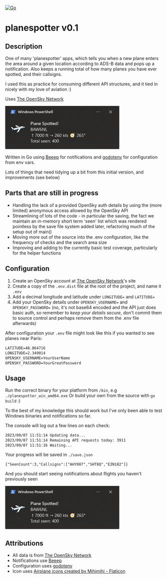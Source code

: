 [![Go](https://github.com/TurningOfTables/planespotter/actions/workflows/go.yml/badge.svg)](https://github.com/TurningOfTables/planespotter/actions/workflows/go.yml)

# planespotter v0.1

## Description

One of many 'planespotter' apps, which tells you when a new plane enters the area around a given location according to ADS-B data and pops up a notification. Also keeps a running total of how many planes you have ever spotted, and their callsigns.

I used this as practice for consuming different API structures, and it tied in nicely with my love of aviation :)

Uses [The OpenSky Network](https://opensky-network.org)

![Screenshot](readme_screenshot.png)

Written in Go using [Beeep](https://github.com/gen2brain/beeep) for notifications and [godotenv](https://github.com/joho/godotenv) for configuration from env vars.

Lots of things that need tidying up a bit from this initial version, and improvements (see below)

## Parts that are still in progress

* Handling the lack of a provided OpenSky auth details by using the (more limited) anonymous access allowed by the OpenSky API
* Streamlining of lots of the code - in particular the saving, the fact we maintain an in-memory short term 'seen' list which was rendered pointless by the save file system added later, refactoring much of the setup out of main()
* Moving more out of the source into the .env configuration, like the frequency of checks and the search area size
* Improving and adding to the currently basic test coverage, particularly for the helper functions

## Configuration

1. Create an OpenSky account at [The OpenSky Network](https://opensky-network.org/)'s site
2. Create a copy of the `.env.dist` file at the root of the project, and name it `.env`
3. Add a decimal longitude and latitude under `LONGITUDE=` and `LATITUDE=`
4. Add your OpenSky details under `OPENSKY_USERNAME=` and `OPENSKY_PASSWORD=` (no, it's not base64 encoded and the API just does basic auth, so remember to *keep your details secure*, don't commit them to source control and perhaps remove them from the .env file afterwards)

After configuration your `.env` file might look like this if you wanted to see planes near Paris:

```
LATITUDE=48.864716
LONGITUDE=2.349014
OPENSKY_USERNAME=YourUserName
OPENSKY_PASSWORD=YourGreatPassword
```

## Usage

Run the correct binary for your platform from `/bin`, e.g ```./planespotter_win_amd64.exe```
Or build your own from the source with `go build` :)

To the best of my knowledge this should work but I've only been able to test Windows binaries and notifications so far.

The console will log out a few lines on each check: 

```
2023/09/07 11:51:14 Updating data...
2023/09/07 11:51:14 Remaining API requests today: 3911
2023/09/07 11:51:16 Waiting...
```

Your progress will be saved in `./save.json`

```
{"SeenCount":3,"Callsigns":["AHY007","SHT8Q","EIN182"]}
```

And you should start seeing notifications about flights you haven't previously seen

![Screenshot](readme_screenshot.png)

## Attributions

* All data is from [The OpenSky Network](https://opensky-network.org)
* Notifications use [Beeep](https://github.com/gen2brain/beeep)
* Configuration uses [godotenv](https://github.com/joho/godotenv)
* Icon uses [Airplane icons created by Mihimihi - Flaticon](https://www.flaticon.com/free-icons/airplane)
